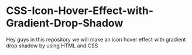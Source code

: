 # CSS-Icon-Hover-Effect-with-Gradient-Drop-Shadow
Hey guys in this repository we will make an icon hover effect with gradient drop shadow by using HTML and CSS
